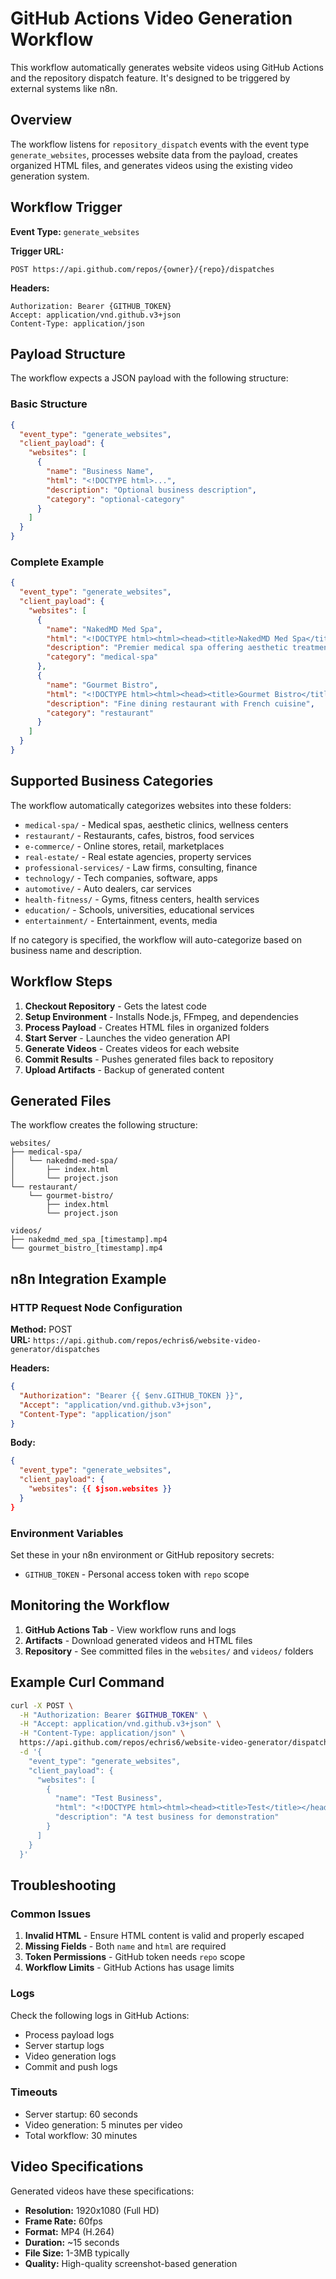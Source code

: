 # GitHub Actions Video Generation Workflow

This workflow automatically generates website videos using GitHub Actions and the repository dispatch feature. It's designed to be triggered by external systems like n8n.

## Overview

The workflow listens for `repository_dispatch` events with the event type `generate_websites`, processes website data from the payload, creates organized HTML files, and generates videos using the existing video generation system.

## Workflow Trigger

**Event Type:** `generate_websites`

**Trigger URL:** 
```
POST https://api.github.com/repos/{owner}/{repo}/dispatches
```

**Headers:**
```
Authorization: Bearer {GITHUB_TOKEN}
Accept: application/vnd.github.v3+json
Content-Type: application/json
```

## Payload Structure

The workflow expects a JSON payload with the following structure:

### Basic Structure
```json
{
  "event_type": "generate_websites",
  "client_payload": {
    "websites": [
      {
        "name": "Business Name",
        "html": "<!DOCTYPE html>...",
        "description": "Optional business description",
        "category": "optional-category"
      }
    ]
  }
}
```

### Complete Example
```json
{
  "event_type": "generate_websites",
  "client_payload": {
    "websites": [
      {
        "name": "NakedMD Med Spa",
        "html": "<!DOCTYPE html><html><head><title>NakedMD Med Spa</title></head><body><h1>Welcome to NakedMD</h1><p>Premium aesthetic treatments...</p></body></html>",
        "description": "Premier medical spa offering aesthetic treatments",
        "category": "medical-spa"
      },
      {
        "name": "Gourmet Bistro",
        "html": "<!DOCTYPE html><html><head><title>Gourmet Bistro</title></head><body><h1>Gourmet Bistro</h1><p>Fine dining experience...</p></body></html>",
        "description": "Fine dining restaurant with French cuisine",
        "category": "restaurant"
      }
    ]
  }
}
```

## Supported Business Categories

The workflow automatically categorizes websites into these folders:

- `medical-spa/` - Medical spas, aesthetic clinics, wellness centers
- `restaurant/` - Restaurants, cafes, bistros, food services  
- `e-commerce/` - Online stores, retail, marketplaces
- `real-estate/` - Real estate agencies, property services
- `professional-services/` - Law firms, consulting, finance
- `technology/` - Tech companies, software, apps
- `automotive/` - Auto dealers, car services
- `health-fitness/` - Gyms, fitness centers, health services
- `education/` - Schools, universities, educational services
- `entertainment/` - Entertainment, events, media

If no category is specified, the workflow will auto-categorize based on business name and description.

## Workflow Steps

1. **Checkout Repository** - Gets the latest code
2. **Setup Environment** - Installs Node.js, FFmpeg, and dependencies
3. **Process Payload** - Creates HTML files in organized folders
4. **Start Server** - Launches the video generation API
5. **Generate Videos** - Creates videos for each website
6. **Commit Results** - Pushes generated files back to repository
7. **Upload Artifacts** - Backup of generated content

## Generated Files

The workflow creates the following structure:

```
websites/
├── medical-spa/
│   └── nakedmd-med-spa/
│       ├── index.html
│       └── project.json
└── restaurant/
    └── gourmet-bistro/
        ├── index.html
        └── project.json

videos/
├── nakedmd_med_spa_[timestamp].mp4
└── gourmet_bistro_[timestamp].mp4
```

## n8n Integration Example

### HTTP Request Node Configuration

**Method:** POST  
**URL:** `https://api.github.com/repos/echris6/website-video-generator/dispatches`

**Headers:**
```json
{
  "Authorization": "Bearer {{ $env.GITHUB_TOKEN }}",
  "Accept": "application/vnd.github.v3+json",
  "Content-Type": "application/json"
}
```

**Body:**
```json
{
  "event_type": "generate_websites",
  "client_payload": {
    "websites": {{ $json.websites }}
  }
}
```

### Environment Variables

Set these in your n8n environment or GitHub repository secrets:

- `GITHUB_TOKEN` - Personal access token with `repo` scope

## Monitoring the Workflow

1. **GitHub Actions Tab** - View workflow runs and logs
2. **Artifacts** - Download generated videos and HTML files
3. **Repository** - See committed files in the `websites/` and `videos/` folders

## Example Curl Command

```bash
curl -X POST \
  -H "Authorization: Bearer $GITHUB_TOKEN" \
  -H "Accept: application/vnd.github.v3+json" \
  -H "Content-Type: application/json" \
  https://api.github.com/repos/echris6/website-video-generator/dispatches \
  -d '{
    "event_type": "generate_websites",
    "client_payload": {
      "websites": [
        {
          "name": "Test Business",
          "html": "<!DOCTYPE html><html><head><title>Test</title></head><body><h1>Test Business</h1></body></html>",
          "description": "A test business for demonstration"
        }
      ]
    }
  }'
```

## Troubleshooting

### Common Issues

1. **Invalid HTML** - Ensure HTML content is valid and properly escaped
2. **Missing Fields** - Both `name` and `html` are required
3. **Token Permissions** - GitHub token needs `repo` scope
4. **Workflow Limits** - GitHub Actions has usage limits

### Logs

Check the following logs in GitHub Actions:
- Process payload logs
- Server startup logs  
- Video generation logs
- Commit and push logs

### Timeouts

- Server startup: 60 seconds
- Video generation: 5 minutes per video
- Total workflow: 30 minutes

## Video Specifications

Generated videos have these specifications:
- **Resolution:** 1920x1080 (Full HD)
- **Frame Rate:** 60fps
- **Format:** MP4 (H.264)
- **Duration:** ~15 seconds
- **File Size:** 1-3MB typically
- **Quality:** High-quality screenshot-based generation 